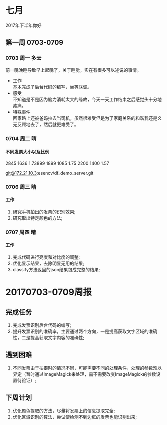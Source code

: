 # 七月
2017年下半年你好
## 第一周 0703-0709
### 0703 周一 多云
前一晚晚睡导致早上起晚了，关于睡觉，实在有很多可以述说的事情。
- 工作   
基本完成了后台代码的编写，坐等联调。
- 感受   
不知道是不是因为脑力消耗太大的缘故，今天一天工作结束之后感觉头十分地疼痛。
- 特殊事件  
回家路上还被爸妈拉去当司机，虽然很难受但是为了家庭关系的和谐我还是义无反顾地去了，然后就更难受了。

### 0704 周二 晴
#### 不同发票大小以及比例
2845 1636   1.73899
1899 1085   1.75
2200 1400   1.57

git@172.21.10.3:esencv/df_demo_server.git

### 0706 周三 晴
#### 工作
1. 研究手机拍出的发票的识别效果;
2. 研究取出特定颜色的方法;

### 0707 周四 晴
#### 工作
1. 完成代码进行亮度和对比度的调整;
2. 优化显示结果，去除明显无用的结果;
3. classify方法返回的json结果包成完整的结果;

# 20170703-0709周报
## 完成任务
1. 完成发票识别后台代码的编写;
2. 提升发票识别的准确率，主要通过两个方向，一是提高获取文字区域的准确性，二是提高获取文字内容的准确性;

## 遇到困难
1. 不同发票由于拍摄时的情况不同，可能需要不同的处理条件，处理的参数难以界定（暂时通过ImageMagick来处理，需不需要改变ImageMagick的参数设置待验证）;


## 下周计划
1. 优化颜色提取的方法，尽量将发票上的信息提取完全;
2. 优化区域识别的算法，尝试使检测不到边框的发票也能识别出来;